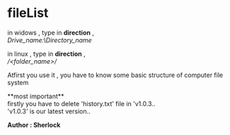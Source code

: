 # fileList
in widows , type in <b>direction</b> ,<br>
<i>Drive_name:\Directory_name</i>

in linux , type in <b>direction</b> ,<br>
<i>/<folder_name>/</i><br>

Atfirst you use it , you have to know some basic structure of computer file system<br>

<p>**most important**<br>
firstly you have to delete 'history.txt' file in 'v1.0.3..<br>
'v1.0.3' is our latest version..</p>

<b>Author : Sherlock</b>
